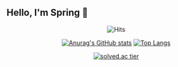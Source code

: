 ## Hello, I'm Spring 🌱


<div align="center">
  

  ![Hits](https://hits.seeyoufarm.com/api/count/incr/badge.svg?url=https%3A%2F%2Fgithub.com%2Fb0m313&count_bg=%23B3D39A&title_bg=%23264418&icon=&icon_color=%23E7E7E7&title=%F0%9F%8C%B1&edge_flat=false)

  [![Anurag's GitHub stats](https://github-readme-stats.vercel.app/api?username=b0m313&show_icons=true&theme=vue-dark&count_private=true)](https://github.com/b0m313/github-readme-stats)
  [![Top Langs](https://github-readme-stats.vercel.app/api/top-langs/?username=b0m313&theme=vue-dark&count_private=true)](https://github.com/anuraghazra/github-readme-stats)


  
   [![solved.ac tier](http://mazassumnida.wtf/api/v2/generate_badge?boj=zxx0313)](https://solved.ac/zxx0313)
  


</div>

 
